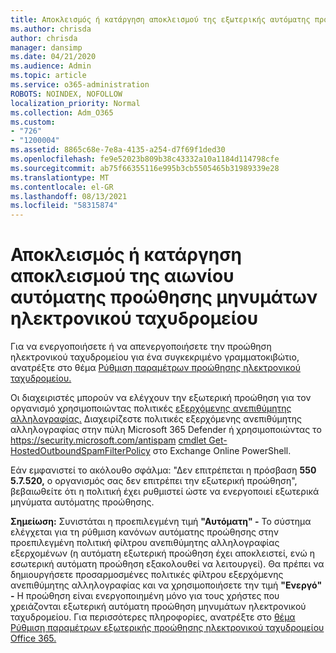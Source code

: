 ```yaml
---
title: Αποκλεισμός ή κατάργηση αποκλεισμού της εξωτερικής αυτόματης προώθησης μηνυμάτων ηλεκτρονικού ταχυδρομείου
ms.author: chrisda
author: chrisda
manager: dansimp
ms.date: 04/21/2020
ms.audience: Admin
ms.topic: article
ms.service: o365-administration
ROBOTS: NOINDEX, NOFOLLOW
localization_priority: Normal
ms.collection: Adm_O365
ms.custom:
- "726"
- "1200004"
ms.assetid: 8865c68e-7e8a-4135-a254-d7f69f1ded30
ms.openlocfilehash: fe9e52023b809b38c43332a10a1184d114798cfe
ms.sourcegitcommit: ab75f66355116e995b3cb5505465b31989339e28
ms.translationtype: MT
ms.contentlocale: el-GR
ms.lasthandoff: 08/13/2021
ms.locfileid: "58315874"
---
```

# <a name="block-or-unblock-eternal-automatic-email-forwarding"></a>Αποκλεισμός ή κατάργηση αποκλεισμού της αιωνίου αυτόματης προώθησης μηνυμάτων ηλεκτρονικού ταχυδρομείου

Για να ενεργοποιήσετε ή να απενεργοποιήσετε την προώθηση ηλεκτρονικού ταχυδρομείου για ένα συγκεκριμένο γραμματοκιβώτιο, ανατρέξτε στο θέμα [Ρύθμιση παραμέτρων προώθησης ηλεκτρονικού ταχυδρομείου.](https://docs.microsoft.com/microsoft-365/admin/email/configure-email-forwarding)

Οι διαχειριστές μπορούν να ελέγχουν την εξωτερική προώθηση για τον οργανισμό χρησιμοποιώντας πολιτικές [εξερχόμενης ανεπιθύμητης αλληλογραφίας.](https://docs.microsoft.com/microsoft-365/security/office-365-security/configure-the-outbound-spam-policy) Διαχειρίζεστε πολιτικές εξερχόμενης ανεπιθύμητης αλληλογραφίας στην πύλη Microsoft 365 Defender ή χρησιμοποιώντας το <https://security.microsoft.com/antispam> [cmdlet Get-HostedOutboundSpamFilterPolicy](https://docs.microsoft.com/powershell/module/exchange/get-hostedoutboundspamfilterpolicy) στο Exchange Online PowerShell.

Εάν εμφανιστεί το ακόλουθο σφάλμα: "Δεν επιτρέπεται η πρόσβαση **550 5.7.520,** ο οργανισμός σας δεν επιτρέπει την εξωτερική προώθηση", βεβαιωθείτε ότι η πολιτική έχει ρυθμιστεί ώστε να ενεργοποιεί εξωτερικά μηνύματα αυτόματης προώθησης.

**Σημείωση:** Συνιστάται η προεπιλεγμένη τιμή **"Αυτόματη" -** Το σύστημα ελέγχεται για τη ρύθμιση κανόνων αυτόματης προώθησης στην προεπιλεγμένη πολιτική φίλτρου ανεπιθύμητης αλληλογραφίας εξερχομένων (η αυτόματη εξωτερική προώθηση έχει αποκλειστεί, ενώ η εσωτερική αυτόματη προώθηση εξακολουθεί να λειτουργεί).  Θα πρέπει να δημιουργήσετε προσαρμοσμένες πολιτικές φίλτρου εξερχόμενης ανεπιθύμητης αλληλογραφίας και να χρησιμοποιήσετε την τιμή **"Ενεργό" -** Η προώθηση είναι ενεργοποιημένη μόνο για τους χρήστες που χρειάζονται εξωτερική αυτόματη προώθηση μηνυμάτων ηλεκτρονικού ταχυδρομείου. Για περισσότερες πληροφορίες, ανατρέξτε στο [θέμα Ρύθμιση παραμέτρων εξωτερικής προώθησης ηλεκτρονικού ταχυδρομείου Office 365.](https://docs.microsoft.com/microsoft-365/security/office-365-security/external-email-forwarding)
